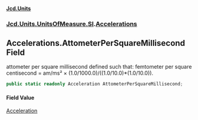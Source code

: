 #### [Jcd.Units](index.md 'index')
### [Jcd.Units.UnitsOfMeasure.SI](Jcd.Units.UnitsOfMeasure.SI.md 'Jcd.Units.UnitsOfMeasure.SI').[Accelerations](Accelerations.md 'Jcd.Units.UnitsOfMeasure.SI.Accelerations')

## Accelerations.AttometerPerSquareMillisecond Field

attometer per square millisecond defined such that: femtometer per square centisecond = am/ms² ×
(1.0/1000.0)/((1.0/10.0)*(1.0/10.0)).

```csharp
public static readonly Acceleration AttometerPerSquareMillisecond;
```

#### Field Value
[Acceleration](Acceleration.md 'Jcd.Units.UnitTypes.Acceleration')